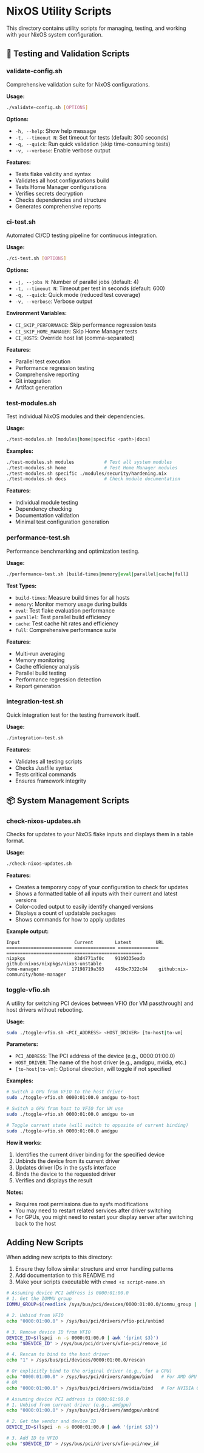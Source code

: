 # NixOS Utility Scripts

This directory contains utility scripts for managing, testing, and working with your NixOS system configuration.

## 🧪 Testing and Validation Scripts

### validate-config.sh

Comprehensive validation suite for NixOS configurations.

**Usage:**

```bash
./validate-config.sh [OPTIONS]
```

**Options:**

- `-h, --help`: Show help message
- `-t, --timeout N`: Set timeout for tests (default: 300 seconds)
- `-q, --quick`: Run quick validation (skip time-consuming tests)
- `-v, --verbose`: Enable verbose output

**Features:**

- Tests flake validity and syntax
- Validates all host configurations build
- Tests Home Manager configurations
- Verifies secrets decryption
- Checks dependencies and structure
- Generates comprehensive reports

### ci-test.sh

Automated CI/CD testing pipeline for continuous integration.

**Usage:**

```bash
./ci-test.sh [OPTIONS]
```

**Options:**

- `-j, --jobs N`: Number of parallel jobs (default: 4)
- `-t, --timeout N`: Timeout per test in seconds (default: 600)
- `-q, --quick`: Quick mode (reduced test coverage)
- `-v, --verbose`: Verbose output

**Environment Variables:**

- `CI_SKIP_PERFORMANCE`: Skip performance regression tests
- `CI_SKIP_HOME_MANAGER`: Skip Home Manager tests
- `CI_HOSTS`: Override host list (comma-separated)

**Features:**

- Parallel test execution
- Performance regression testing
- Comprehensive reporting
- Git integration
- Artifact generation

### test-modules.sh

Test individual NixOS modules and their dependencies.

**Usage:**

```bash
./test-modules.sh [modules|home|specific <path>|docs]
```

**Examples:**

```bash
./test-modules.sh modules           # Test all system modules
./test-modules.sh home              # Test Home Manager modules
./test-modules.sh specific ./modules/security/hardening.nix
./test-modules.sh docs              # Check module documentation
```

**Features:**

- Individual module testing
- Dependency checking
- Documentation validation
- Minimal test configuration generation

### performance-test.sh

Performance benchmarking and optimization testing.

**Usage:**

```bash
./performance-test.sh [build-times|memory|eval|parallel|cache|full]
```

**Test Types:**

- `build-times`: Measure build times for all hosts
- `memory`: Monitor memory usage during builds
- `eval`: Test flake evaluation performance
- `parallel`: Test parallel build efficiency
- `cache`: Test cache hit rates and efficiency
- `full`: Comprehensive performance suite

**Features:**

- Multi-run averaging
- Memory monitoring
- Cache efficiency analysis
- Parallel build testing
- Performance regression detection
- Report generation

### integration-test.sh

Quick integration test for the testing framework itself.

**Usage:**

```bash
./integration-test.sh
```

**Features:**

- Validates all testing scripts
- Checks Justfile syntax
- Tests critical commands
- Ensures framework integrity

## 📦 System Management Scripts

### check-nixos-updates.sh

Checks for updates to your NixOS flake inputs and displays them in a table format.

**Usage:**

```bash
./check-nixos-updates.sh
```

**Features:**

- Creates a temporary copy of your configuration to check for updates
- Shows a formatted table of all inputs with their current and latest versions
- Color-coded output to easily identify changed versions
- Displays a count of updatable packages
- Shows commands for how to apply updates

**Example output:**

```
Input                    Current        Latest         URL
======================== =============== =============== ==================================================
nixpkgs                  83d4771af0c    91b9335eadb    github:nixos/nixpkgs/nixos-unstable
home-manager            17198719a393    495bc7322c84    github:nix-community/home-manager
```

### toggle-vfio.sh

A utility for switching PCI devices between VFIO (for VM passthrough) and host drivers without rebooting.

**Usage:**

```bash
sudo ./toggle-vfio.sh <PCI_ADDRESS> <HOST_DRIVER> [to-host|to-vm]
```

**Parameters:**

- `PCI_ADDRESS`: The PCI address of the device (e.g., 0000:01:00.0)
- `HOST_DRIVER`: The name of the host driver (e.g., amdgpu, nvidia, etc.)
- `[to-host|to-vm]`: Optional direction, will toggle if not specified

**Examples:**

```bash
# Switch a GPU from VFIO to the host driver
sudo ./toggle-vfio.sh 0000:01:00.0 amdgpu to-host

# Switch a GPU from host to VFIO for VM use
sudo ./toggle-vfio.sh 0000:01:00.0 amdgpu to-vm

# Toggle current state (will switch to opposite of current binding)
sudo ./toggle-vfio.sh 0000:01:00.0 amdgpu
```

**How it works:**

1. Identifies the current driver binding for the specified device
2. Unbinds the device from its current driver
3. Updates driver IDs in the sysfs interface
4. Binds the device to the requested driver
5. Verifies and displays the result

**Notes:**

- Requires root permissions due to sysfs modifications
- You may need to restart related services after driver switching
- For GPUs, you might need to restart your display server after switching back to the host

## Adding New Scripts

When adding new scripts to this directory:

1. Ensure they follow similar structure and error handling patterns
2. Add documentation to this README.md
3. Make your scripts executable with `chmod +x script-name.sh`

```bash
# Assuming device PCI address is 0000:01:00.0
# 1. Get the IOMMU group
IOMMU_GROUP=$(readlink /sys/bus/pci/devices/0000:01:00.0/iommu_group | basename)

# 2. Unbind from VFIO
echo "0000:01:00.0" > /sys/bus/pci/drivers/vfio-pci/unbind

# 3. Remove device ID from VFIO
DEVICE_ID=$(lspci -n -s 0000:01:00.0 | awk '{print $3}')
echo "$DEVICE_ID" > /sys/bus/pci/drivers/vfio-pci/remove_id

# 4. Rescan to bind to the host driver
echo "1" > /sys/bus/pci/devices/0000:01:00.0/rescan

# Or explicitly bind to the original driver (e.g., for a GPU)
echo "0000:01:00.0" > /sys/bus/pci/drivers/amdgpu/bind   # For AMD GPU
# OR
echo "0000:01:00.0" > /sys/bus/pci/drivers/nvidia/bind   # For NVIDIA GPU
```

```bash
# Assuming device PCI address is 0000:01:00.0
# 1. Unbind from current driver (e.g., amdgpu)
echo "0000:01:00.0" > /sys/bus/pci/drivers/amdgpu/unbind

# 2. Get the vendor and device ID
DEVICE_ID=$(lspci -n -s 0000:01:00.0 | awk '{print $3}')

# 3. Add ID to VFIO
echo "$DEVICE_ID" > /sys/bus/pci/drivers/vfio-pci/new_id
```
